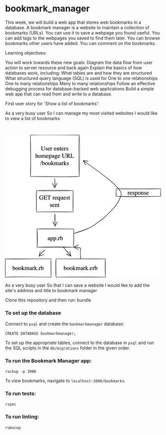 # bookmark_manager
This week, we will build a web app that stores web bookmarks in a database. A bookmark manager is a website to maintain a collection of bookmarks (URLs). You can use it to save a webpage you found useful. You can add tags to the webpages you saved to find them later. You can browse bookmarks other users have added. You can comment on the bookmarks.

Learning objectives:

You will work towards these new goals:
Diagram the data flow from user action to server resource and back again
Explain the basics of how databases work, including:
What tables are and how they are structured
What structured query language (SQL) is used for
One to one relationships
One to many relationships
Many to many relationships
Follow an effective debugging process for database-backed web applications
Build a simple web app that can read from and write to a database.

First user story for 'Show a list of bookmarks':

As a very busy user
So I can manage my most visited websites
I would like to view a list of bookmarks

<br>

![Bookmark Domain Model](Bookmark_Domain_Model.png)

As a very busy user
So that I can save a website
I would like to add the site's address and title to bookmark manager

Clone this repository and then run:
bundle

### To set up the database

Connect to `psql` and create the `bookmarkmanager` database:

```
CREATE DATABASE bookmarkmanager;
```

To set up the appropriate tables, connect to the database in `psql` and run the SQL scripts in the `db/migrations` folder in the given order.

### To run the Bookmark Manager app:

```
rackup -p 3000
```
To view bookmarks, navigate to `localhost:3000/bookmarks`.

### To run tests:

```
rspec
```
### To run linting:
```
rubocop
```